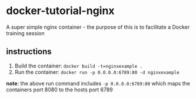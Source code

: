 # docker-tutorial-nginx
A super simple nginx container - the purpose of this is to facilitate a Docker training session

## instructions

1. Build the container: `docker build -t=nginxexample .`
2. Run the container: `docker run -p 0.0.0.0:6789:80 -d nginxexample`

**note**: the above run command includes `-p 0.0.0.0:6789:80` which maps the
containers port 8080 to the hosts port 6789

